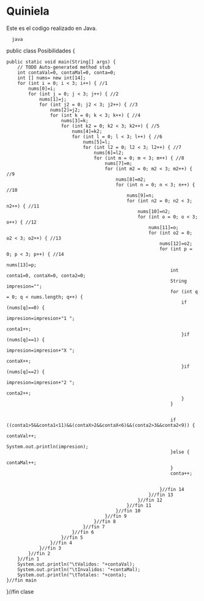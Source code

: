# Quiniela
Este es el codigo realizado en Java.
```
  java
```
 
public class Posibilidades {

	public static void main(String[] args) {
		// TODO Auto-generated method stub
		int contaVal=0, contaMal=0, conta=0;
		int [] nums= new int[14];
		for (int i = 0; i < 3; i++) { //1
			nums[0]=i;
			for (int j = 0; j < 3; j++) { //2
				nums[1]=j;
				for (int j2 = 0; j2 < 3; j2++) { //3
					nums[2]=j2;
					for (int k = 0; k < 3; k++) { //4
						nums[3]=k;
						for (int k2 = 0; k2 < 3; k2++) { //5
							nums[4]=k2;
							for (int l = 0; l < 3; l++) { //6
								nums[5]=l;
								for (int l2 = 0; l2 < 3; l2++) { //7
									nums[6]=l2;
									for (int m = 0; m < 3; m++) { //8
										nums[7]=m;
										for (int m2 = 0; m2 < 3; m2++) { //9
											nums[8]=m2;
											for (int n = 0; n < 3; n++) { //10
												nums[9]=n;
												for (int n2 = 0; n2 < 3; n2++) { //11
													nums[10]=n2;
													for (int o = 0; o < 3; o++) { //12
														nums[11]=o;
														for (int o2 = 0; o2 < 3; o2++) { //13
															nums[12]=o2;
															for (int p = 0; p < 3; p++) { //14
																nums[13]=p;
																int conta1=0, contaX=0, conta2=0;
																String impresion="";
																for (int q = 0; q < nums.length; q++) {
																	if (nums[q]==0) {
																		impresion=impresion+"1 ";
																		conta1++;
																	}if (nums[q]==1) {
																		impresion=impresion+"X ";
																		contaX++;
																	}if (nums[q]==2) {
																		impresion=impresion+"2 ";
																		conta2++;
																	}
																}
																
																
																if ((conta1>5&&conta1<11)&&(contaX>2&&contaX<6)&&(conta2>3&&conta2<9)) {
																	contaVal++;
																	System.out.println(impresion);
																}else {
																	contaMal++;
																}
																conta++;
																
																
															}//fin 14
														}//fin 13
													}//fin 12
												}//fin 11
											}//fin 10
										}//fin 9
									}//fin 8
								}//fin 7
							}//fin 6
						}//fin 5
					}//fin 4
				}//fin 3
			}//fin 2
		}//fin 1
		System.out.println("\tValidos: "+contaVal);
		System.out.println("\tInvalidos: "+contaMal);
		System.out.println("\tTotales: "+conta);
	}//fin main

}//fin clase
